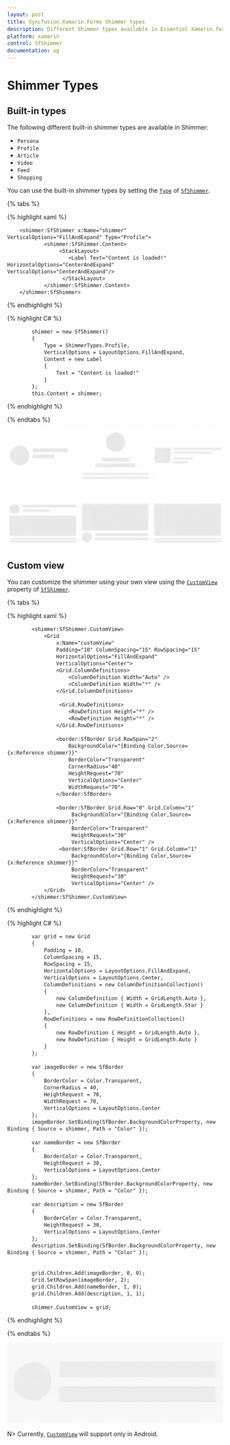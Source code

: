 ```yaml
---
layout: post
title: Syncfusion.Xamarin.Forms Shimmer types
description: Different Shimmer types available in Essential Xamarin.forms Shimmer.
platform: xamarin
control: SfShimmer
documentation: ug
---
```


# Shimmer Types

## Built-in types

The following different built-in shimmer types are available in Shimmer:

* `Persona`
* `Profile`
* `Article`
* `Video`
* `Feed`
* `Shopping`

You can use the built-in shimmer types by setting the [`Type`](https://help.syncfusion.com/cr/cref_files/xamarin/Syncfusion.Core.XForms~Syncfusion.XForms.Shimmer.SfShimmer~Type.html) of [`SfShimmer`](https://help.syncfusion.com/cr/cref_files/xamarin/Syncfusion.Core.XForms~Syncfusion.XForms.Shimmer.SfShimmer.html).

{% tabs %} 

{% highlight xaml %} 

        <shimmer:SfShimmer x:Name="shimmer" VerticalOptions="FillAndExpand" Type="Profile">
                <shimmer:SfShimmer.Content>
                     <StackLayout>
                        <Label Text="Content is loaded!" HorizontalOptions="CenterAndExpand" VerticalOptions="CenterAndExpand"/>
                      </StackLayout>
                </shimmer:SfShimmer.Content>
        </shimmer:SfShimmer>

{% endhighlight %}

{% highlight C# %} 

            shimmer = new SfShimmer()
            {
                Type = ShimmerTypes.Profile,
                VerticalOptions = LayoutOptions.FillAndExpand,
                Content = new Label
                {
                    Text = "Content is loaded!"
                }
            };
            this.Content = shimmer;

{% endhighlight %}

{% endtabs %}

![The built-in shimmer types for Xamarin.Forms](Shimmer-Types_images/ShimmerTypes.gif)

## Custom view

You can customize the shimmer using your own view using the [`CustomView`](https://help.syncfusion.com/cr/cref_files/xamarin/Syncfusion.Core.XForms~Syncfusion.XForms.Shimmer.SfShimmer~CustomView.html) property of [`SfShimmer`](https://help.syncfusion.com/cr/cref_files/xamarin/Syncfusion.Core.XForms~Syncfusion.XForms.Shimmer.SfShimmer.html).

{% tabs %} 

{% highlight xaml %} 

            <shimmer:SfShimmer.CustomView>
                <Grid
                    x:Name="customView"
                    Padding="10" ColumnSpacing="15" RowSpacing="15"
                    HorizontalOptions="FillAndExpand"
                    VerticalOptions="Center">
                    <Grid.ColumnDefinitions>
                        <ColumnDefinition Width="Auto" />
                        <ColumnDefinition Width="*" />
                    </Grid.ColumnDefinitions>
                    
                     <Grid.RowDefinitions>
                        <RowDefinition Height="*" />
                        <RowDefinition Height="*" />
                    </Grid.RowDefinitions>

                    <border:SfBorder Grid.RowSpan="2"
                        BackgroundColor="{Binding Color,Source={x:Reference shimmer}}"
                        BorderColor="Transparent"
                        CornerRadius="40"
                        HeightRequest="70"
                        VerticalOptions="Center"
                        WidthRequest="70">
                    </border:SfBorder>

                    <border:SfBorder Grid.Row="0" Grid.Column="1"
                         BackgroundColor="{Binding Color,Source={x:Reference shimmer}}"
                         BorderColor="Transparent"
                         HeightRequest="30"
                         VerticalOptions="Center" />
                     <border:SfBorder Grid.Row="1" Grid.Column="1"
                         BackgroundColor="{Binding Color,Source={x:Reference shimmer}}"
                         BorderColor="Transparent"
                         HeightRequest="30"
                         VerticalOptions="Center" />
                </Grid>
            </shimmer:SfShimmer.CustomView>

{% endhighlight %}

{% highlight C# %} 

            var grid = new Grid
            {
                Padding = 10,
                ColumnSpacing = 15,
                RowSpacing = 15,
                HorizontalOptions = LayoutOptions.FillAndExpand,
                VerticalOptions = LayoutOptions.Center,
                ColumnDefinitions = new ColumnDefinitionCollection()
                {
                    new ColumnDefinition { Width = GridLength.Auto },
                    new ColumnDefinition { Width = GridLength.Star }
                },
                RowDefinitions = new RowDefinitionCollection()
                {
                    new RowDefinition { Height = GridLength.Auto },
                    new RowDefinition { Height = GridLength.Auto }
                }
            };

            var imageBorder = new SfBorder
            {
                BorderColor = Color.Transparent,
                CornerRadius = 40,
                HeightRequest = 70,
                WidthRequest = 70,
                VerticalOptions = LayoutOptions.Center
            };
            imageBorder.SetBinding(SfBorder.BackgroundColorProperty, new Binding { Source = shimmer, Path = "Color" });

            var nameBorder = new SfBorder
            {
                BorderColor = Color.Transparent,
                HeightRequest = 30,
                VerticalOptions = LayoutOptions.Center
            };
            nameBorder.SetBinding(SfBorder.BackgroundColorProperty, new Binding { Source = shimmer, Path = "Color" });

            var description = new SfBorder
            {
                BorderColor = Color.Transparent,
                HeightRequest = 30,
                VerticalOptions = LayoutOptions.Center
            };
            description.SetBinding(SfBorder.BackgroundColorProperty, new Binding { Source = shimmer, Path = "Color" });

            
            grid.Children.Add(imageBorder, 0, 0);
            Grid.SetRowSpan(imageBorder, 2);
            grid.Children.Add(nameBorder, 1, 0);
            grid.Children.Add(description, 1, 1);

            shimmer.CustomView = grid; 

{% endhighlight %}

{% endtabs %}

![Shimmer Custom View for Xamarin.Forms](Shimmer-Types_images/CustomView.gif)

N> Currently, [`CustomView`](https://help.syncfusion.com/cr/cref_files/xamarin/Syncfusion.Core.XForms~Syncfusion.XForms.Shimmer.SfShimmer~CustomView.html) will support only in Android.
